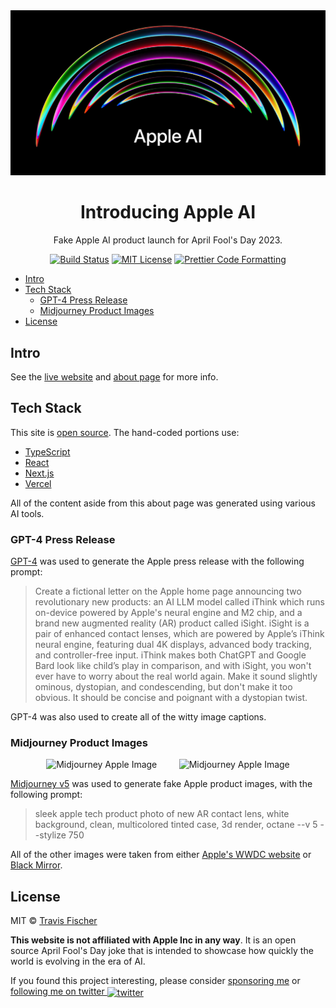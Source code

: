 <a href="https://apple-ai.vercel.app">
  <img alt="Apple AI" src="/public/social.png">
</a>

<h1 align="center">Introducing Apple AI</h1>

<p align="center">
  Fake Apple AI product launch for April Fool's Day 2023.
</p>

<p align="center">
  <a href="https://github.com/transitive-bullshit/apple-april-fools-2023/actions/workflows/test.yml"><img alt="Build Status" src="https://github.com/transitive-bullshit/apple-april-fools-2023/actions/workflows/test.yml/badge.svg" /></a>
  <a href="https://github.com/transitive-bullshit/apple-april-fools-2023/blob/main/license"><img alt="MIT License" src="https://img.shields.io/badge/license-MIT-blue" /></a>
  <a href="https://prettier.io"><img alt="Prettier Code Formatting" src="https://img.shields.io/badge/code_style-prettier-brightgreen.svg" /></a>
</p>

- [Intro](#intro)
- [Tech Stack](#tech-stack)
  - [GPT-4 Press Release](#gpt-4-press-release)
  - [Midjourney Product Images](#midjourney-product-images)
- [License](#license)

## Intro

See the [live website](https://apple-ai.vercel.app) and [about page](https://apple-ai.vercel.app/about) for more info.

## Tech Stack

This site is [open source](${config.githubRepoUrl}). The hand-coded portions use:

- [TypeScript](https://www.typescriptlang.org/)
- [React](https://react.dev/)
- [Next.js](https://nextjs.org)
- [Vercel](https://vercel.com)

All of the content aside from this about page was generated using various AI tools.

### GPT-4 Press Release

[GPT-4](https://openai.com/product/gpt-4) was used to generate the Apple press release with the following prompt:

> Create a fictional letter on the Apple home page announcing two revolutionary new products: an AI LLM model called iThink which runs on-device powered by Apple's neural engine and M2 chip, and a brand new augmented reality (AR) product called iSight. iSight is a pair of enhanced contact lenses, which are powered by Apple’s iThink neural engine, featuring dual 4K displays, advanced body tracking, and controller-free input. iThink makes both ChatGPT and Google Bard look like child’s play in comparison, and with iSight, you won't ever have to worry about the real world again. Make it sound slightly ominous, dystopian, and condescending, but don't make it too obvious. It should be concise and poignant with a dystopian twist.

GPT-4 was also used to create all of the witty image captions.

### Midjourney Product Images

<p align="center">
  <img alt="Midjourney Apple Image" src="https://apple-ai.vercel.app/_next/image?url=%2F_next%2Fstatic%2Fmedia%2Fapple-isight-product-0.f954b970.jpg&w=2048&q=75" width="45%">
&nbsp; &nbsp; &nbsp; &nbsp;
  <img alt="Midjourney Apple Image" src="https://apple-ai.vercel.app/_next/image?url=%2F_next%2Fstatic%2Fmedia%2Fapple-isight-product-1.0b698632.jpg&w=2048&q=75" width="45%">
</p>

[Midjourney v5](https://www.midjourney.com/) was used to generate fake Apple product images, with the following prompt:

> sleek apple tech product photo of new AR contact lens, white background, clean, multicolored tinted case, 3d render, octane --v 5 --stylize 750

All of the other images were taken from either [Apple's WWDC website](https://developer.apple.com/wwdc23/) or [Black Mirror](https://www.netflix.com/title/70264888).

## License

MIT © [Travis Fischer](https://transitivebullsh.it)

**This website is not affiliated with Apple Inc in any way**. It is an open source April Fool's Day joke that is intended to showcase how quickly the world is evolving in the era of AI.

If you found this project interesting, please consider [sponsoring me](https://github.com/sponsors/transitive-bullshit) or <a href="https://twitter.com/transitive_bs">following me on twitter <img src="https://storage.googleapis.com/saasify-assets/twitter-logo.svg" alt="twitter" height="24px" align="center"></a>
